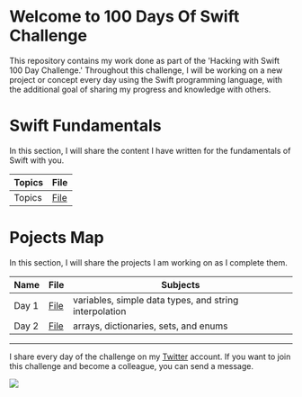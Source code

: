 <!--
# Current Challenge 1/100 - 29.09.2023
-->
# Welcome to 100 Days Of Swift Challenge

This repository contains my work done as part of the 'Hacking with Swift 100 Day Challenge.' Throughout this challenge, I will be working on a new project or concept every day using the Swift programming language, with the additional goal of sharing my progress and knowledge with others.

# Swift Fundamentals
In this section, I will share the content I have written for the fundamentals of Swift with you.

| Topics  | File                             |
|:--------|----------------------------------|
| Topics  | [File](https://github.com/kaymal)|

# Pojects Map
In this section, I will share the projects I am working on as I complete them.

| Name   | File                                | Subjects                                 |
|:-------|-------------------------------------|------------------------------------------|
| Day 1 | [File](https://tls.tc/VD7NR)        | variables, simple data types, and string interpolation|
| Day 2 | [File](https://tls.tc/BERni)        | arrays, dictionaries, sets, and enums|



---

I share every day of the challenge on my [Twitter](https://twitter.com/tunahanbekdass) account. If you want to join this challenge and become a colleague, you can send a message.

<img src="https://c.tenor.com/sWEUdV5LQdkAAAAC/yes-apple.gif">
